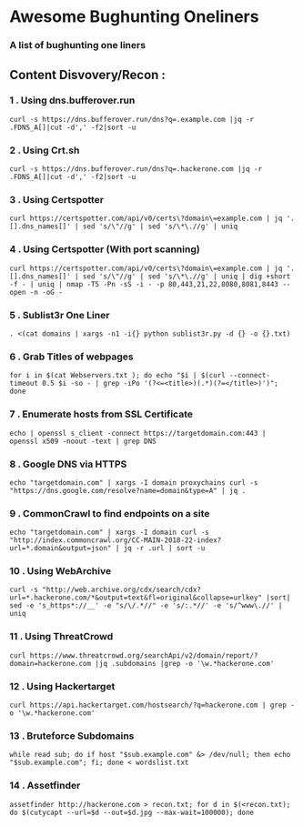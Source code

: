 
# Awesome Bughunting Oneliners

### A  list of bughunting one liners

  

##  Content Disvovery/Recon : 

  

### 1 . Using dns.bufferover.run

```
curl -s https://dns.bufferover.run/dns?q=.example.com |jq -r .FDNS_A[]|cut -d',' -f2|sort -u
```

### 2 . Using Crt.sh

```
curl -s https://dns.bufferover.run/dns?q=.hackerone.com |jq -r .FDNS_A[]|cut -d',' -f2|sort -u
```
  

###  3 . Using Certspotter

```
curl https://certspotter.com/api/v0/certs\?domain\=example.com | jq '.[].dns_names[]' | sed 's/\"//g' | sed 's/\*\.//g' | uniq
```
  

### 4 . Using Certspotter (With port scanning)

```
curl https://certspotter.com/api/v0/certs\?domain\=example.com | jq '.[].dns_names[]' | sed 's/\"//g' | sed 's/\*\.//g' | uniq | dig +short -f - | uniq | nmap -T5 -Pn -sS -i - -p 80,443,21,22,8080,8081,8443 --open -n -oG -
```

###  5 .  Sublist3r One Liner

```
. <(cat domains | xargs -n1 -i{} python sublist3r.py -d {} -o {}.txt)
```

###  6 . Grab Titles of webpages 

```
for i in $(cat Webservers.txt ); do echo "$i | $(curl --connect-timeout 0.5 $i -so - | grep -iPo '(?<=<title>)(.*)(?=</title>)')"; done 
```

###  7 . Enumerate hosts from SSL Certificate 

```
echo | openssl s_client -connect https://targetdomain.com:443 | openssl x509 -noout -text | grep DNS
```

###  8 . Google DNS via HTTPS

```
echo "targetdomain.com" | xargs -I domain proxychains curl -s "https://dns.google.com/resolve?name=domain&type=A" | jq .
```

###  9 .  CommonCrawl to find endpoints on a site

```
echo "targetdomain.com" | xargs -I domain curl -s "http://index.commoncrawl.org/CC-MAIN-2018-22-index?url=*.domain&output=json" | jq -r .url | sort -u
```

###  10 . Using WebArchive

```
curl -s "http://web.archive.org/cdx/search/cdx?url=*.hackerone.com/*&output=text&fl=original&collapse=urlkey" |sort| sed -e 's_https*://__' -e "s/\/.*//" -e 's/:.*//' -e 's/^www\.//' | uniq
``` 

###  11 . Using ThreatCrowd

```
curl https://www.threatcrowd.org/searchApi/v2/domain/report/?domain=hackerone.com |jq .subdomains |grep -o '\w.*hackerone.com'
```

###  12 . Using Hackertarget

```
curl https://api.hackertarget.com/hostsearch/?q=hackerone.com | grep -o '\w.*hackerone.com'
```

###  13 . Bruteforce Subdomains

```
while read sub; do if host "$sub.example.com" &> /dev/null; then echo "$sub.example.com"; fi; done < wordslist.txt
```

###  14 .  Assetfinder 

```
assetfinder http://hackerone.com > recon.txt; for d in $(<recon.txt); do $(cutycapt --url=$d --out=$d.jpg --max-wait=100000); done
```